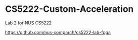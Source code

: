 # CS5222-Custom-Acceleration

Lab 2 for NUS CS5222 

https://github.com/nus-comparch/cs5222-lab-fpga
